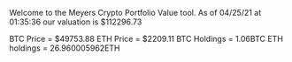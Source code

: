 Welcome to the Meyers Crypto Portfolio Value tool. 
As of 04/25/21 at 01:35:36 our valuation is $112296.73 

BTC Price = $49753.88
 ETH Price = $2209.11
BTC Holdings = 1.06BTC
 ETH holdings = 26.960005962ETH 
